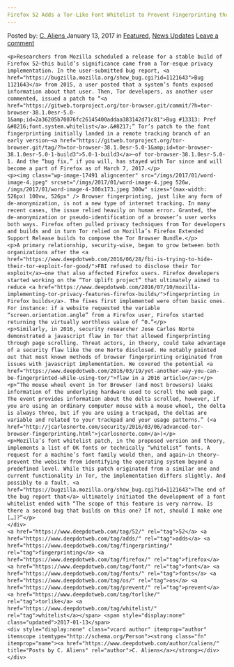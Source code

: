 ```yaml
---
Firefox 52 Adds a Tor-Like Font Whitelist to Prevent Fingerprinting through OS Fonts
---
```

<article class="post-listing post-17489 post type-post status-publish format-standard has-post-thumbnail hentry  tag-4830 tag-adds tag-fingerprinting tag-firefox tag-font tag-fonts tag-os tag-prevent like tag-whitelist">
    <div class="post-inner">
        <span>Posted by: <a href="https://www.deepdotweb.com/author/caliens/" title="">C. Aliens </a></span>
    <span>January 13, 2017</span>
    <span>in <a href="https://www.deepdotweb.com/category/deepdot-news/" rel="category tag">Featured</a>, <a href="https://www.deepdotweb.com/category/news-updates/" rel="category tag">News Updates</a></span>
    <span><a href="https://www.deepdotweb.com/2017/01/13/firefox-52-adds-tor-like-font-whitelist-prevent-fingerprinting-os-fonts/#respond">Leave a comment</a></span>
    </p>
    <div class="clear"></div>
    
    <p>Researchers from Mozilla scheduled a release for a stable build of Firefox 52—this build’s significance came from a Tor-esque privacy implementation. In the user-submitted bug report, <a href="https://bugzilla.mozilla.org/show_bug.cgi?id=1121643">Bug 1121643</a> from 2015, a user posted that a system’s fonts exposed information about that user. Then, Tor developers, as another user commented, issued a patch to “<a href="https://gitweb.torproject.org/tor-browser.git/commit/?h=tor-browser-38.1.0esr-5.0-1&amp;id=2a36205b70076fc26145400addaa383142d71c81">Bug #13313: Pref &#8216;font.system.whitelist</a>.&#8217;” Tor’s patch to the font fingerprinting initially landed in a remote tracking branch of an early version—<a href="https://gitweb.torproject.org/tor-browser.git/tag/?h=tor-browser-38.1.0esr-5.0-1&amp;id=tor-browser-38.1.0esr-5.0-1-build3">5.0-1-build3</a>—of tor-browser-38.1.0esr-5.0-1. And the “bug fix,” if you will, has stayed with Tor since and will become a part of Firefox as of March 7, 2017.</p>
    <p><img class="wp-image-17491 aligncenter" src="/imgs/2017/01/word-image-4.jpeg" srcset="/imgs/2017/01/word-image-4.jpeg 526w, /imgs/2017/01/word-image-4-300x173.jpeg 300w" sizes="(max-width: 526px) 100vw, 526px" /> Browser fingerprinting, just like any form of de-anonymization, is not a new type of internet tracking. In many recent cases, the issue relied heavily on human error. Granted, the de-anonymization or pseudo-identification of a browser’s user works both ways. Firefox often pulled privacy techniques from Tor developers and builds and in turn Tor relied on Mozilla’s Firefox Extended Support Release builds to compose the Tor Browser Bundle.</p>
    <p>A primary relationship, security-wise, began to grow between both organizations after the <a href="https://www.deepdotweb.com/2016/06/28/fbi-is-trying-to-hide-their-tor-exploit-for-good/">FBI refused to disclose their Tor exploit</a>—one that also affected Firefox users. Firefox developers started working on the “Tor Uplift project” that ultimately aimed to reduce <a href="https://www.deepdotweb.com/2016/07/10/mozilla-implementing-tor-privacy-features-firefox-builds/">fingerprinting in Firefox builds</a>. The fixes first implemented were often basic ones. For instance: if a website requested the variable “screen.orientation.angle” from a Firefox user, Firefox started returning the virtually worthless value of “0.”</p>
    <p>Similarly, in 2016, security researcher Jose Carlos Norte demonstrated a javascript flaw in Tor that allowed fingerprinting through page scrolling. Threat actors, in theory, could take advantage of a security flaw like the one Norte disclosed. He notably pointed out that most known methods of browser fingerprinting originated from issues with javascript implementation. We covered the potential <a href="https://www.deepdotweb.com/2016/03/19/yet-another-way-you-can-be-fingerprinted-while-using-tor/">flaw in a 2016 article</a>:</p>
    <p>“The mouse wheel event in Tor Browser (and most browsers) leaks information of the underlying hardware used to scroll the web page. The event provides information about the delta scrolled, however, if you are using an ordinary computer mouse with a mouse wheel, the delta is always three, but if you are using a trackpad, the deltas are variable and related to your trackpad and your usage patterns.” (<a href="http://jcarlosnorte.com/security/2016/03/06/advanced-tor-browser-fingerprinting.html">jcarlosnorte.com</a>)</p>
    <p>Mozilla’s font whitelist patch, in the proposed version and theory, implements a list of OK fonts or technically “whitelist” fonts. A request for a machine’s font family would then, and again—in theory—prevent the website from identifying the operating system beyond a predefined level. While this patch originated from a similar one and current functionality in Tor, the implementation differs slightly. And possibly to a fault. <a href="https://bugzilla.mozilla.org/show_bug.cgi?id=1121643">The end of the bug report that</a> ultimately initiated the development of a font whitelist ended with “The scope of this feature is very narrow. Is there a second bug that builds on this one? If not, should I make one […]?”</p>
    </div>
    <a href="https://www.deepdotweb.com/tag/52/" rel="tag">52</a> <a href="https://www.deepdotweb.com/tag/adds/" rel="tag">adds</a> <a href="https://www.deepdotweb.com/tag/fingerprinting/" rel="tag">fingerprinting</a> <a href="https://www.deepdotweb.com/tag/firefox/" rel="tag">firefox</a> <a href="https://www.deepdotweb.com/tag/font/" rel="tag">font</a> <a href="https://www.deepdotweb.com/tag/fonts/" rel="tag">fonts</a> <a href="https://www.deepdotweb.com/tag/os/" rel="tag">os</a> <a href="https://www.deepdotweb.com/tag/prevent/" rel="tag">prevent</a> <a href="https://www.deepdotweb.com/tag/torlike/" rel="tag">torlike</a> <a href="https://www.deepdotweb.com/tag/whitelist/" rel="tag">whitelist</a></span> <span style="display:none" class="updated">2017-01-13</span>
    <div style="display:none" class="vcard author" itemprop="author" itemscope itemtype="http://schema.org/Person"><strong class="fn" itemprop="name"><a href="https://www.deepdotweb.com/author/caliens/" title="Posts by C. Aliens" rel="author">C. Aliens</a></strong></div>
    </div>
</article>

